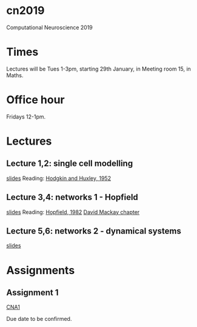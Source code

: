 # cn2019
Computational Neuroscience 2019

# Times

Lectures will be Tues 1-3pm, starting 29th January, in Meeting room 15, in Maths.

# Office hour

Fridays 12-1pm.


# Lectures

## Lecture 1,2: single cell modelling

[slides](slides/cn-1.pdf)
Reading: [Hodgkin and Huxley, 1952](readings/hodgkin1952.pdf)

## Lecture 3,4: networks 1 - Hopfield

[slides](slides/cn-2.pdf)
Reading: [Hopfield, 1982](https://paperpile.com/app/p/9fbca9a6-abfd-049f-93cb-3a4f76baae69)
[David Mackay
chapter](http://www.inference.org.uk/mackay/itprnn/ps/504.520.pdf)

## Lecture 5,6: networks 2 - dynamical systems
[slides](slides/cn-3.pdf)


# Assignments

## Assignment 1

[CNA1](cna1_2019.pdf)

Due date to be confirmed.



